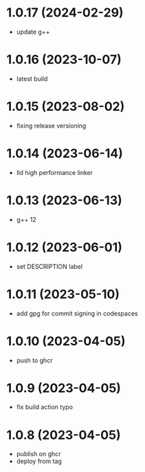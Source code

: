 # 1.0.17 (2024-02-29)

* update g++

# 1.0.16 (2023-10-07)

* latest build

# 1.0.15 (2023-08-02)

* fixing release versioning

# 1.0.14 (2023-06-14)

* lld high performance linker

# 1.0.13 (2023-06-13)

* g++ 12

# 1.0.12 (2023-06-01)

* set DESCRIPTION label

# 1.0.11 (2023-05-10)

* add gpg for commit signing in codespaces

# 1.0.10 (2023-04-05)

* push to ghcr

# 1.0.9 (2023-04-05)

* fix build action typo

# 1.0.8 (2023-04-05)

* publish on ghcr
* deploy from tag
